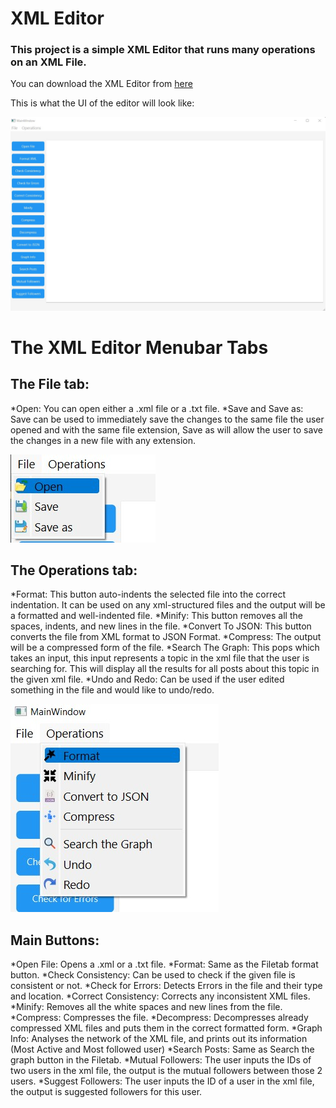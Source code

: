 # XML Editor

### This project is a simple XML Editor that runs many operations on an XML File.

You can download the XML Editor from [here](https://drive.google.com/file/d/1BYXo02YTunAQo-e_ypvv8viLTliNOdQl/view?usp=share_link)

This is what the UI of the editor will look like:

![mainWindow](imgs./MainWindow.jpg)


# The XML Editor Menubar Tabs
## The File tab:
*Open: You can open either a .xml file or a .txt file.
*Save and Save as: Save can be used to immediately save the changes to the same file the user opened and with the same file extension, Save as will allow the user to save the changes in a new file with any extension.

![FileTab](imgs./File.jpg)


## The Operations tab:
*Format: This button auto-indents the selected file into the correct indentation. It can be used on any xml-structured files and the output will be a formatted and well-indented file.
*Minify: This button removes all the spaces, indents, and new lines in the file.
*Convert To JSON: This button converts the file from XML format to JSON Format.
*Compress: The output will be a compressed form of the file.
*Search The Graph: This pops which takes an input, this input represents a topic in the xml file that the user is searching for. This will display all the results for all posts about this topic in the given xml file.
*Undo and Redo: Can be used if the user edited something in the file and would like to undo/redo.

![OperationsTab](imgs./Operations.jpg)


## Main Buttons:
*Open File: Opens a .xml or a .txt file.
*Format: Same as the Filetab format button.
*Check Consistency: Can be used to check if the given file is consistent or not.
*Check for Errors: Detects Errors in the file and their type and location.
*Correct Consistency: Corrects any inconsistent XML files.
*Minify: Removes all the white spaces and new lines from the file.
*Compress: Compresses the file.
*Decompress: Decompresses already compressed XML files and puts them in the correct formatted form.
*Graph Info: Analyses the network of the XML file, and prints out its information (Most Active and Most followed user)
*Search Posts: Same as Search the graph button in the Filetab.
*Mutual Followers: The user inputs the IDs of two users in the xml file, the output is the mutual followers between those 2 users.
*Suggest Followers: The user inputs the ID of a user in the xml file, the output is suggested followers for this user.
